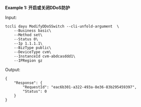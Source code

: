 **Example 1: 开启或关闭DDoS防护**



Input: 

```
tccli dayu ModifyDDoSSwitch --cli-unfold-argument  \
    --Business basic\
    --Method set\
    --Status 0\
    --Ip 1.1.1.1\
    --BizType public\
    --DeviceType cvm\
    --InstanceId cvm-abdcasddd1\
    --IPRegion gz
```

Output: 
```
{
    "Response": {
        "RequestId": "eac6b301-a322-493a-8e36-83b295459397",
        "Status": 0
    }
}
```

